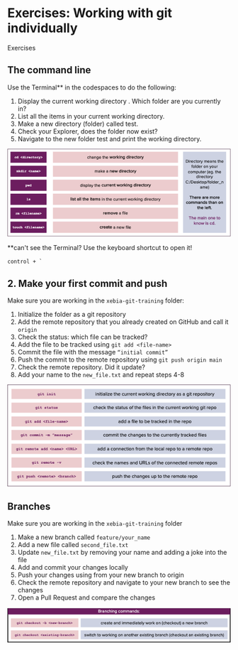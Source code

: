 # Exercises: Working with git individually
Exercises

## The command line

Use the Terminal** in the codespaces to do the following:

1. Display the current working directory . Which folder are you currently in?
1. List all the items in your current working directory.
1. Make a new directory (folder) called test. 
1. Check your Explorer, does the folder now exist?
1. Navigate to the new folder test and print the working directory.

<img src=../images/command-line.png>

**can't see the Terminal? Use the keyboard shortcut to open it!
```
control + `
```

## 2. Make your first commit and push

Make sure you are working in the `xebia-git-training` folder:

1. Initialize the folder as a git repository
1. Add the remote repository that you already created on GitHub and call it `origin`
1. Check the status: which file can be tracked?
1. Add the file to be tracked using `git add <file-name>`
1. Commit the file with the message `“initial commit”`
1. Push the commit to the remote repository using `git push origin main`
1. Check the remote repository. Did it update?
1. Add your name to the `new_file.txt` and repeat steps 4-8

<img src='../images/git-commands.png'>

## Branches

Make sure you are working in the `xebia-git-training` folder
1. Make a new branch called `feature/your_name`
1. Add a new file called `second_file.txt`
1. Update `new_file.txt` by removing your name and adding a joke into the file
1. Add and commit your changes locally
1. Push your changes using from your new branch to origin
1. Check the remote repository and navigate to your new branch to see the changes
1. Open a Pull Request and compare the changes

<img src=../images/01-branching.png>